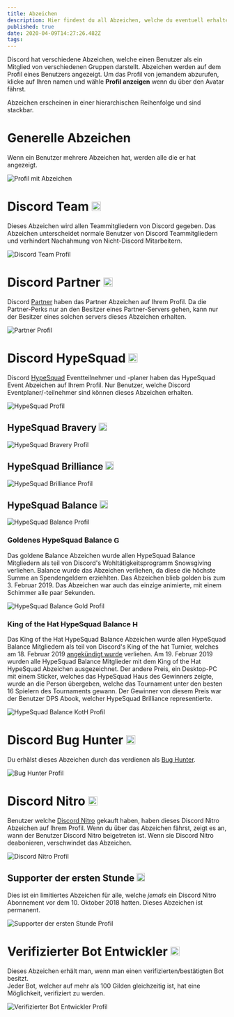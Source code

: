 ```yaml
---
title: Abzeichen
description: Hier findest du all Abzeichen, welche du eventuell erhalten kannst
published: true
date: 2020-04-09T14:27:26.482Z
tags: 
---
```


Discord hat verschiedene Abzeichen, welche einen Benutzer als ein Mitglied von verschiedenen Gruppen darstellt. Abzeichen werden auf dem Profil eines Benutzers angezeigt. Um das Profil von jemandem abzurufen, klicke auf Ihren namen und wähle **Profil anzeigen** wenn du über den Avatar fährst.

Abzeichen erscheinen in einer hierarchischen Reihenfolge und sind stackbar.

# Generelle Abzeichen
Wenn ein Benutzer mehrere Abzeichen hat, werden alle die er hat angezeigt.

![Profil mit Abzeichen](/uploads/badges/badges_profile.png "Eine generelle übersicht von Abzeichen")

# Discord Team <img src="/uploads/badges/staff_badge.png" alt="Discord Team Abzeichen" width="21" height="21" />
Dieses Abzeichen wird allen Teammitgliedern von Discord gegeben. Das Abzeichen unterscheidet normale Benutzer von Discord Teammitgliedern und verhindert Nachahmung von Nicht-Discord Mitarbeitern.

![Discord Team Profil](/uploads/badges/staff_badge_profile.png "Das Abzeichen eines Teammitglieds")

# Discord Partner <img src="/uploads/badges/partner_badge.png" alt="Discord Partner Abzeichen" width="21" height="21" />
Discord [Partner](/partner) haben das Partner Abzeichen auf Ihrem Profil. Da die Partner-Perks nur an den Besitzer eines Partner-Servers gehen, kann nur der Besitzer eines solchen servers dieses Abzeichen erhalten.

![Partner Profil](/uploads/badges/partner_badge_profile.png "Das Abzeichen eines Discord Partners")

# Discord HypeSquad <img src="/uploads/badges/hypesquad_badge.png" alt="HypeSquad Abzeichen" width="21" height="21" />
Discord [HypeSquad](/hypesquad) Eventteilnehmer und -planer haben das HypeSquad Event Abzeichen auf Ihrem Profil. Nur Benutzer, welche Discord Eventplaner/-teilnehmer sind können dieses Abzeichen erhalten.

![HypeSquad Profil](/uploads/badges/hypesquad_badge_profile.png "Das Abzeichen eines Eventplaners/-teilnehmers")

## HypeSquad Bravery <img src="/uploads/badges/bravery_badge.png" alt="HypeSquad Bravery Abzeichen" width="19" height="19" />

![HypeSquad Bravery Profil](/uploads/badges/bravery_badge_profile.png "Das Abzeichen eines HypeSquad Bravery Mitglieds")

## HypeSquad Brilliance <img src="/uploads/badges/brilliance_badge.png" alt="HypeSquad Brilliance Abzeichen" width="19" height="19" />

![HypeSquad Brilliance Profil](/uploads/badges/brilliance_badge_profile.png "Das Abzeichen eines HypeSquad Brilliance Mitglieds")

## HypeSquad Balance <img src="/uploads/badges/balance_badge.png" alt="HypeSquad Balance Abzeichen" width="19" height="19" />

![HypeSquad Balance Profil](/uploads/badges/balance_badge_profile.png "Das Abzeichen eines HypeSquad Balance Mitglieds")

### Goldenes HypeSquad Balance <img src="/uploads/badges/balance_gold_badge.png" alt="Goldenes HypeSquad Balance Abzeichen" width="15" height="15" />

Das goldene Balance Abzeichen wurde allen HypeSquad Balance Mitgliedern als teil von Discord's Wohltätigkeitsprogramm Snowsgiving verliehen. Balance wurde das Abzeichen verliehen, da diese die höchste Summe an Spendengeldern erziehlten. Das Abzeichen blieb golden bis zum 3. Februar 2019. Das Abzeichen war auch das einzige animierte, mit einem Schimmer alle paar Sekunden.

![HypeSquad Balance Gold Profil](/uploads/badges/balance_gold_badge_profile.png "Das goldene HypeSquad Balance abzeichen")

### King of the Hat HypeSquad Balance <img src="/uploads/badges/balance_koth_badge.png" alt="HypeSquad King of the Hat Balance Abzeichen" width="15" height="15" />

Das King of the Hat HypeSquad Balance Abzeichen wurde allen HypeSquad Balance Mitgliedern als teil von Discord's King of the hat Turnier, welches am 18. Februar 2019 [angekündigt wurde](https://medium.com/king-of-the-hat/hat-is-free-this-week-and-this-week-only-v-f9fa0987688b) verliehen. Am 19. Februar 2019 wurden alle HypeSquad Balance Mitglieder mit dem King of the Hat HypeSquad Abzeichen ausgezeichnet. Der andere Preis, ein Desktop-PC mit einem Sticker, welches das HypeSquad Haus des Gewinners zeigte, wurde an die Person übergeben, welche das Tournament unter den besten 16 Spielern des Tournaments gewann. Der Gewinner von diesem Preis war der Benutzer DPS Abook, welcher HypeSquad Brilliance representierte.

![HypeSquad Balance KotH Profil](/uploads/badges/balance_koth_badge_profile.png "Das King of the Hat HypeSquad Balance Abzeichen")

# Discord Bug Hunter <img src="/uploads/badges/bug_hunter_badge.png" alt="Bug Hunter Abzeichen" width="21" height="21" />
Du erhälst dieses Abzeichen durch das verdienen als [Bug Hunter](/bug-hunters).

![Bug Hunter Profil](/uploads/badges/bug_hunter_badge_profile.png "Das Bug Hunter Abzeichen")

# Discord Nitro <img src="/uploads/badges/nitro_badge.png" alt="Discord Nitro Abzeichen" width="21" height="21" />
Benutzer welche [Discord Nitro](/nitro) gekauft haben, haben dieses Discord Nitro Abzeichen auf Ihrem Profil. Wenn du über das Abzeichen fährst, zeigt es an, wann der Benutzer Discord Nitro beigetreten ist. Wenn sie Discord Nitro deabonieren, verschwindet das Abzeichen.

![Discord Nitro Profil](/uploads/badges/nitro_badge_profile.png "Das Discord Nitro Abzeichen")

## Supporter der ersten Stunde <img src="/uploads/badges/early_supporter_badge.png" alt="'Supporter der ersten Stunde' Abzeichen" width="19" height="19" />
Dies ist ein limitiertes Abzeichen für alle, welche *jemals* ein Discord Nitro Abonnement vor dem 10. Oktober 2018 hatten. Dieses Abzeichen ist permanent.

![Supporter der ersten Stunde Profil](/uploads/badges/early_supporter_badge_profile.png "Das 'Supporter der ersten Stunde' Abzeichen")

# Verifizierter Bot Entwickler <img src="/uploads/badges/verified_developer_badge.png" alt="Verifizierter Bot Entwickler Abzeichen" width="21" height="21" />
Dieses Abzeichen erhält man, wenn man einen verifizierten/bestätigten Bot besitzt.  
Jeder Bot, welcher auf mehr als 100 Gilden gleichzeitig ist, hat eine Möglichkeit, verifiziert zu werden.

![Verifizierter Bot Entwickler Profil](/uploads/badges/verified_developer_badge_profile.png "Das 'Verifizierter Bot Entwickler' Abzeichen")